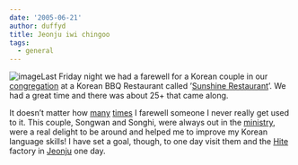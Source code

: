 ```yaml
---
date: '2005-06-21'
author: duffyd
title: Jeonju iwi chingoo
tags:
  - general
---
```


![image](https://dm2301files.storage.live.com/y4mg0oD8BriTVvYsRFHaIljIJGaVq9tQPajk6dztJBSSe2Gz9VG1Ej-OeKdhXJOzHUPS4FKVMbLmYIZqtx7OMPESBxpVdTZQXsF7k49CuNmRdn-KuUQkpGYpMj7rPb9FCXJnrK_qE0VZ8eUftV4bSjGEfcvbS2jCgzU5vEkfm7180CWki2-4R9I2WZsDwyC2vXo?width=200&height=150&cropmode=none)Last Friday night we had a farewell for a Korean couple in our [congregation](https://href.li/?http://www.watchtower.org/library/jt/article_07.htm) at a Korean BBQ Restaurant called ’[Sunshine Restaurant](https://href.li/?http://www.yellownet.co.nz/companies/Sunshine_Restaurant.htm)’. We had a great time and there was about 25+ that came along.

It doesn’t matter how [many](/) [times](/) I farewell someone I never really get used to it. This couple, Songwan and Songhi, were always out in the [ministry](https://href.li/?http://www.watchtower.org/library/jt/article_05.htm),
were a real delight to be around and helped me to improve my Korean
language skills! I have set a goal, though, to one day visit them and
the [Hite](https://href.li/?http://english.hite.com/) factory in [Jeonju](https://href.li/?http://en.wikipedia.org/wiki/Jeonju) one day.

